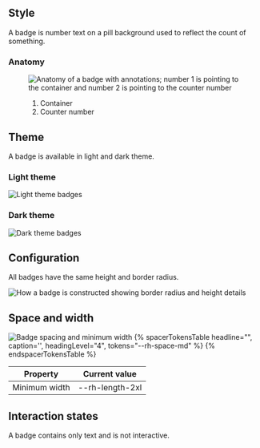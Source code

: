 ## Style 
A badge is number text on a pill background used to reflect the count of something.

### Anatomy 

<figure>
  <uxdot-example width-adjustment="102px">
    <img src="../badge-anatomy.svg" alt="Anatomy of a badge with annotations; number 1 is pointing to the container and number 2 is pointing to the counter number">
  </uxdot-example>
  <figcaption>
    <ol>
      <li>Container</li>
      <li>Counter number</li>
    </ol>
  </figcaption>
</figure>

## Theme 

A badge is available in light and dark theme.

### Light theme

<uxdot-example width-adjustment="272px">
  <img src="../badge-theme-light.svg" alt="Light theme badges">
</uxdot-example>

### Dark theme

<uxdot-example width-adjustment="272px" color-palette="darkest">
  <img src="../badge-theme-dark.svg" alt="Dark theme badges">
</uxdot-example>

## Configuration 

All badges have the same height and border radius.

<uxdot-example width-adjustment="350px">
  <img src="../badge-configuration.svg" alt="How a badge is constructed showing border radius and height details">
</uxdot-example>


## Space and width 

<uxdot-example width-adjustment="238px">
  <img src="../badge-space-and-width.svg" alt="Badge spacing and minimum width">
</uxdot-example>

<rh-table>
{% spacerTokensTable 
  headline="",
  caption='',
  headingLevel="4",
  tokens="--rh-space-md" %}
{% endspacerTokensTable %}
</rh-table>

<rh-table>
  <table>
    <thead>
      <tr>
        <th scope="col" data-label="Property">Property</th>
        <th scope="col" data-label="Current value">Current value</th>
      </tr>
    </thead>
    <tbody>
      <tr>
        <td data-label="Property">Minimum width</td>
        <td data-label="Current value">--rh-length-2xl</td>
      </tr>
    </tbody>
  </table>
</rh-table>

## Interaction states

A badge contains only text and is not interactive.